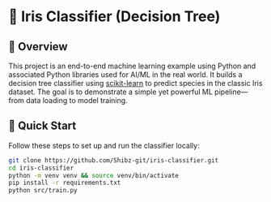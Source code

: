 # 🌸 Iris Classifier (Decision Tree)

## 📘 Overview
This project is an end-to-end machine learning example using Python and associated Python libraries used for AI/ML in the real world. It builds a decision tree classifier using [scikit-learn](https://scikit-learn.org/) to predict species in the classic Iris dataset. The goal is to demonstrate a simple yet powerful ML pipeline—from data loading to model training.

## 🚀 Quick Start

Follow these steps to set up and run the classifier locally:

```bash
git clone https://github.com/Shibz-git/iris-classifier.git
cd iris-classifier
python -m venv venv && source venv/bin/activate
pip install -r requirements.txt
python src/train.py

